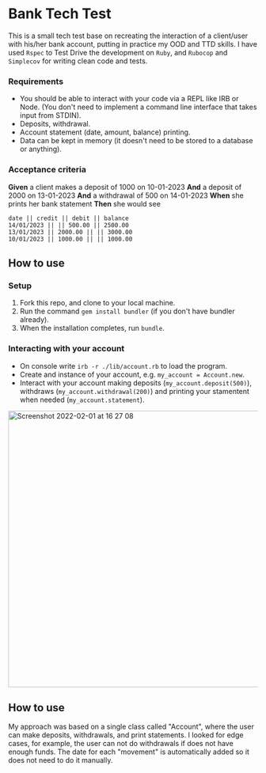 # Bank Tech Test

This is a small tech test base on recreating the interaction of a client/user with his/her bank account, putting in practice my OOD and TTD skills. I have used `Rspec` to Test Drive the development on `Ruby`, and `Rubocop` and `Simplecov` for writing clean code and tests.

### Requirements

* You should be able to interact with your code via a REPL like IRB or Node. (You don't need to implement a command line interface that takes input from STDIN).
* Deposits, withdrawal.
* Account statement (date, amount, balance) printing.
* Data can be kept in memory (it doesn't need to be stored to a database or anything).

### Acceptance criteria

**Given** a client makes a deposit of 1000 on 10-01-2023
**And** a deposit of 2000 on 13-01-2023
**And** a withdrawal of 500 on 14-01-2023
**When** she prints her bank statement
**Then** she would see

```
date || credit || debit || balance
14/01/2023 || || 500.00 || 2500.00
13/01/2023 || 2000.00 || || 3000.00
10/01/2023 || 1000.00 || || 1000.00
```

How to use
----------

### Setup


1. Fork this repo, and clone to your local machine.
2. Run the command `gem install bundler` (if you don't have bundler already).
3. When the installation completes, run `bundle`.

### Interacting with your account

- On console write `irb -r ./lib/account.rb` to load the program.
- Create and instance of your account, e.g. `my_account = Account.new`.
- Interact with your account making deposits (`my_account.deposit(500)`), withdraws (`my_account.withdrawal(200)`) and printing your stamentent when needed (`my_account.statement`).

<img width="559" alt="Screenshot 2022-02-01 at 16 27 08" src="https://user-images.githubusercontent.com/86299300/151997758-bb4c5b1c-e199-4ae4-8c5d-4d63f174baa1.png">


How to use
----------

My approach was based on a single class called "Account", where the user can make deposits, withdrawals, and print statements. I looked for edge cases, for example, the user can not do withdrawals if does not have enough funds. The date for each "movement" is automatically added so it does not need to do it manually.
